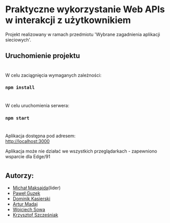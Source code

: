 # Praktyczne wykorzystanie Web APIs w interakcji z użytkownikiem

Projekt realizowany w ramach przedmiotu 'Wybrane zagadnienia aplikacji sieciowych'.

## Uruchomienie projektu

#

W celu zaciągnięcia wymaganych zależności:

### `npm install`

#

W celu uruchomienia serwera:

### `npm start`

#

Aplikacja dostępna pod adresem:\
[http://localhost:3000](http://localhost:3000)

Aplikacja może nie działać we wszystkich przeglądarkach - zapewniono wsparcie dla Edge/91

#

## Autorzy:

- [Michał Maksajda](https://github.com/adjaskam)(lider)
- [Paweł Guzek](https://github.com/pguzek1)
- [Dominik Kasierski](https://github.com/DominikKasierski)
- [Artur Madaj](https://github.com/Arturro99)
- [Wojciech Sowa](https://github.com/WojciechSova)
- [Krzysztof Szcześniak](https://github.com/k-szczesniak)

